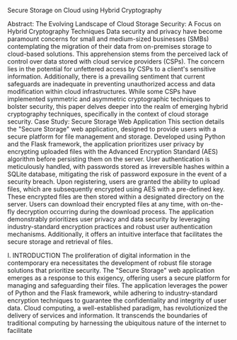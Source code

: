 Secure Storage on Cloud using Hybrid Cryptography

Abstract: The Evolving Landscape of Cloud Storage Security: A Focus on Hybrid Cryptography
Techniques
Data security and privacy have become paramount concerns for small and medium-sized businesses
(SMBs) contemplating the migration of their data from on-premises storage to cloud-based solutions. This
apprehension stems from the perceived lack of control over data stored with cloud service providers
(CSPs). The concern lies in the potential for unfettered access by CSPs to a client's sensitive information.
Additionally, there is a prevailing sentiment that current safeguards are inadequate in preventing
unauthorized access and data modification within cloud infrastructures. While some CSPs have
implemented symmetric and asymmetric cryptographic techniques to bolster security, this paper delves
deeper into the realm of emerging hybrid cryptography techniques, specifically in the context of cloud
storage security.
Case Study: Secure Storage Web Application
This section details the "Secure Storage" web application, designed to provide users with a secure platform
for file management and storage. Developed using Python and the Flask framework, the application
prioritizes user privacy by encrypting uploaded files with the Advanced Encryption Standard (AES)
algorithm before persisting them on the server. User authentication is meticulously handled, with
passwords stored as irreversible hashes within a SQLite database, mitigating the risk of password exposure
in the event of a security breach.
Upon registering, users are granted the ability to upload files, which are subsequently encrypted using AES
with a pre-defined key. These encrypted files are then stored within a designated directory on the server.
Users can download their encrypted files at any time, with on-the-fly decryption occurring during the
download process. The application demonstrably prioritizes user privacy and data security by leveraging
industry-standard encryption practices and robust user authentication mechanisms. Additionally, it offers
an intuitive interface that facilitates the secure storage and retrieval of files.


I. INTRODUCTION
The proliferation of digital information in the contemporary era necessitates the development of robust file storage
solutions that prioritize security. The "Secure Storage" web application emerges as a response to this exigency, offering
users a secure platform for managing and safeguarding their files. The application leverages the power of Python and
the Flask framework, while adhering to industry-standard encryption techniques to guarantee the confidentiality and
integrity of user data.
Cloud computing, a well-established paradigm, has revolutionized the delivery of services and information. It
transcends the boundaries of traditional computing by harnessing the ubiquitous nature of the internet to facilitate
